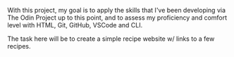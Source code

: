 With this project, my goal is to apply the skills that I've been developing via The Odin Project up to this point, and to assess my proficiency and comfort level with HTML, Git, GitHub, VSCode and CLI.

The task here will be to create a simple recipe website w/ links to a few recipes.